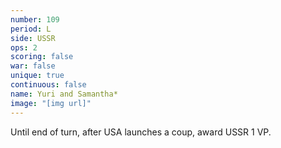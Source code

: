 ```yaml
---
number: 109
period: L
side: USSR
ops: 2
scoring: false
war: false
unique: true
continuous: false
name: Yuri and Samantha*
image: "[img url]"
---
```

Until end of turn, after USA launches a coup, award USSR 1 VP.
